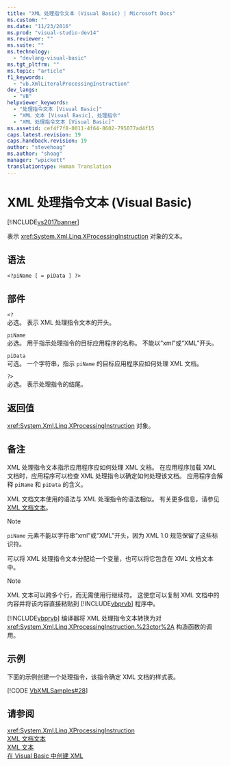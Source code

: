 ```yaml
---
title: "XML 处理指令文本 (Visual Basic) | Microsoft Docs"
ms.custom: ""
ms.date: "11/23/2016"
ms.prod: "visual-studio-dev14"
ms.reviewer: ""
ms.suite: ""
ms.technology: 
  - "devlang-visual-basic"
ms.tgt_pltfrm: ""
ms.topic: "article"
f1_keywords: 
  - "vb.XmlLiteralProcessingInstruction"
dev_langs: 
  - "VB"
helpviewer_keywords: 
  - "处理指令文本 [Visual Basic]"
  - "XML 文本 [Visual Basic], 处理指令"
  - "XML 处理指令文本 [Visual Basic]"
ms.assetid: cef4f7f8-0011-4f64-8602-795077ad4f15
caps.latest.revision: 19
caps.handback.revision: 19
author: "stevehoag"
ms.author: "shoag"
manager: "wpickett"
translationtype: Human Translation
---
```

# XML 处理指令文本 (Visual Basic)
[!INCLUDE[vs2017banner](../../../csharp/includes/vs2017banner.md)]

表示 <xref:System.Xml.Linq.XProcessingInstruction> 对象的文本。  
  
## 语法  
  
```  
<?piName [ = piData ] ?>  
```  
  
## 部件  
 `<?`  
 必选。  表示 XML 处理指令文本的开头。  
  
 `piName`  
 必选。  用于指示处理指令的目标应用程序的名称。  不能以“xml”或“XML”开头。  
  
 `piData`  
 可选。  一个字符串，指示 `piName` 的目标应用程序应如何处理 XML 文档。  
  
 `?>`  
 必选。  表示处理指令的结尾。  
  
## 返回值  
 <xref:System.Xml.Linq.XProcessingInstruction> 对象。  
  
## 备注  
 XML 处理指令文本指示应用程序应如何处理 XML 文档。  在应用程序加载 XML 文档时，应用程序可以检查 XML 处理指令以确定如何处理该文档。  应用程序会解释 `piName` 和 `piData` 的含义。  
  
 XML 文档文本使用的语法与 XML 处理指令的语法相似。  有关更多信息，请参见 [XML 文档文本](../../../visual-basic/language-reference/xml-literals/xml-document-literal.md)。  
  
> [!NOTE]
>  `piName` 元素不能以字符串“xml”或“XML”开头，因为 XML 1.0 规范保留了这些标识符。  
  
 可以将 XML 处理指令文本分配给一个变量，也可以将它包含在 XML 文档文本中。  
  
> [!NOTE]
>  XML 文本可以跨多个行，而无需使用行继续符。  这使您可以复制 XML 文档中的内容并将该内容直接粘贴到 [!INCLUDE[vbprvb](../../../csharp/programming-guide/concepts/linq/includes/vbprvb_md.md)] 程序中。  
  
 [!INCLUDE[vbprvb](../../../csharp/programming-guide/concepts/linq/includes/vbprvb_md.md)] 编译器将 XML 处理指令文本转换为对 <xref:System.Xml.Linq.XProcessingInstruction.%23ctor%2A> 构造函数的调用。  
  
## 示例  
 下面的示例创建一个处理指令，该指令确定 XML 文档的样式表。  
  
 [!CODE [VbXMLSamples#28](../CodeSnippet/VS_Snippets_VBCSharp/VbXMLSamples#28)]  
  
## 请参阅  
 <xref:System.Xml.Linq.XProcessingInstruction>   
 [XML 文档文本](../../../visual-basic/language-reference/xml-literals/xml-document-literal.md)   
 [XML 文本](../../../visual-basic/language-reference/xml-literals/index.md)   
 [在 Visual Basic 中创建 XML](../../../visual-basic/programming-guide/language-features/xml/creating-xml.md)